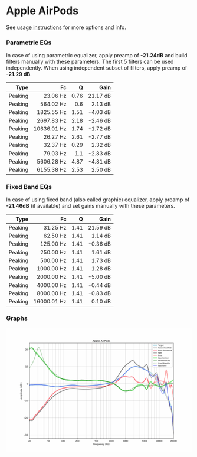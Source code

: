 # Apple AirPods
See [usage instructions](https://github.com/jaakkopasanen/AutoEq#usage) for more options and info.

### Parametric EQs
In case of using parametric equalizer, apply preamp of **-21.24dB** and build filters manually
with these parameters. The first 5 filters can be used independently.
When using independent subset of filters, apply preamp of **-21.29 dB**.

| Type    | Fc          |    Q | Gain     |
|--------:|------------:|-----:|---------:|
| Peaking | 23.06 Hz    | 0.76 | 21.17 dB |
| Peaking | 564.02 Hz   | 0.6  | 2.13 dB  |
| Peaking | 1825.55 Hz  | 1.51 | -4.03 dB |
| Peaking | 2697.83 Hz  | 2.18 | -2.46 dB |
| Peaking | 10636.01 Hz | 1.74 | -1.72 dB |
| Peaking | 26.27 Hz    | 2.61 | -2.77 dB |
| Peaking | 32.37 Hz    | 0.29 | 2.32 dB  |
| Peaking | 79.03 Hz    | 1.1  | -2.83 dB |
| Peaking | 5606.28 Hz  | 4.87 | -4.81 dB |
| Peaking | 6155.38 Hz  | 2.53 | 2.50 dB  |

### Fixed Band EQs
In case of using fixed band (also called graphic) equalizer, apply preamp of **-21.46dB**
(if available) and set gains manually with these parameters.

| Type    | Fc          |    Q | Gain     |
|--------:|------------:|-----:|---------:|
| Peaking | 31.25 Hz    | 1.41 | 21.59 dB |
| Peaking | 62.50 Hz    | 1.41 | 1.14 dB  |
| Peaking | 125.00 Hz   | 1.41 | -0.36 dB |
| Peaking | 250.00 Hz   | 1.41 | 1.61 dB  |
| Peaking | 500.00 Hz   | 1.41 | 1.73 dB  |
| Peaking | 1000.00 Hz  | 1.41 | 1.28 dB  |
| Peaking | 2000.00 Hz  | 1.41 | -5.00 dB |
| Peaking | 4000.00 Hz  | 1.41 | -0.44 dB |
| Peaking | 8000.00 Hz  | 1.41 | -0.83 dB |
| Peaking | 16000.01 Hz | 1.41 | 0.10 dB  |

### Graphs
![](./Apple%20AirPods.png)